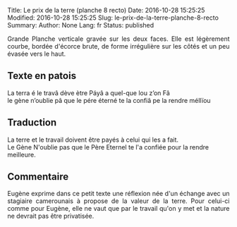Title: Le prix de la terre (planche 8 recto)
Date: 2016-10-28 15:25:25
Modified: 2016-10-28 15:25:25
Slug: le-prix-de-la-terre-planche-8-recto
Summary: 
Author: None
Lang: fr
Status: published

<img style="float: left;" alt="" src="{static}/images/planche_8.png"><p style="text-align:justify;">Grande Planche verticale gravée sur les deux faces. Elle est légèrement courbe, bordée d'écorce brute,  de forme irrégulière sur les côtés et un peu évasée vers le haut.</p>

## Texte en patois
La terra é le travâ dève ètre Páyâ a quel-que lou z’on Fâ     
le gène
n’oublie pâ que le pére éterné te la confiâ pe la rendre méllïou

## Traduction
La terre et le travail doivent être payés à celui qui les a fait.      
    Le Gène
N'oublie pas que le Père Eternel te l'a confiée pour la rendre meilleure.

## Commentaire
<p style="text-align:justify;">Eugène exprime dans ce petit texte une réflexion née d'un échange avec un stagiaire camerounais à propose de la valeur de la terre. Pour celui-ci comme pour Eugène, elle ne vaut que par le travail qu'on y met et la nature ne devrait pas être privatisée. </p>




